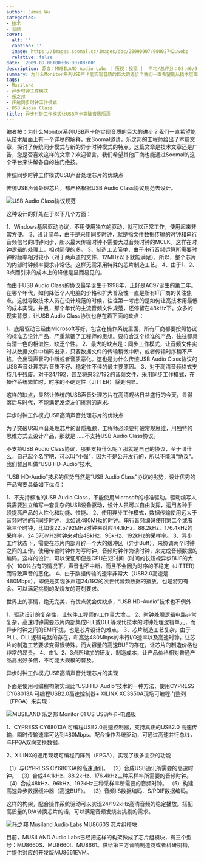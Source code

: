 ```yaml
---
author: James Wu
categories:
- 技术
- 音频
cover:
  alt: ''
  caption: ''
  image: https://images.soomal.cc/images/doc/20090907/00002742.webp
  relative: false
date: '2009-09-08T00:06:30+08:00'
description: 源自：MUSILAND Audio Labs | 版权：投稿 |  平均/总评分：08.46/93
summary: 为什么Monitor系列USB声卡能实现音质的巨大的进步？我们一直希望能从技术层面上有一个详尽的解释。受Soomal邀请，乐之邦的工程师给出了本篇文章，探讨了传统同步模式与新的异步时钟模式的特点。这篇文章是技术文章还是广告，您是否喜欢这样的文章？欢迎留言。我们希望其他厂商也能通过Soomal的这个平台来讲解各自的独门绝技。
tags:
- Musiland
- 异步时钟工作模式
- 乐之邦
- 传统同步时钟工作模式
- USB Audio Class
title: 异步时钟工作模式让USB声卡突破音质瓶颈
---
```


编者按：为什么Monitor系列USB声卡能实现音质的巨大的进步？我们一直希望能从技术层面上有一个详尽的解释。受Soomal邀请，乐之邦的工程师给出了本篇文章，探讨了传统同步模式与新的异步时钟模式的特点。这篇文章是技术文章还是广告，您是否喜欢这样的文章？欢迎留言。我们希望其他厂商也能通过Soomal的这个平台来讲解各自的独门绝技。



传统同步时钟工作模式USB声音处理芯片的优缺点



传统USB声音处理芯片，都严格根据USB Audio Class协议规范去设计。



![USB Audio Class协议规范](https://images.soomal.cc/images/doc/20090907/00002741.webp)



这种设计的好处在于以下几个方面：



1、Windows基层驱动协议，不用使用独立的驱动，就可以正常工作，使用起来非常方便。
2、设计简单，由于是采用同步时钟，就是指文件数据传输的时钟和串行音频信号的时钟同步，所以最大传输时钟不需要大过音频时钟的MCLK。这样在时钟逻辑的处理上，相对简便的多。
3、制造工艺简单，由于串行音频运算所需要时钟的频率相对较小（对于两声道的文件，12MHz以下就能满足），所以，整个芯片的内部时钟频率要求非常低。这样无需采用特殊的芯片制造工艺。
4、由于1、2、3点而引来的成本上的降低是显而易见的。



而由于USB Audio Class的协议最早诞生于1998年，正好是AC97诞生的第二年。在哪个年代，如何降低个人电脑的价格和扩大普及性一直是所有IT厂商的关注焦点。这就导致技术人员在设计规范的时候，往往第一考虑的是如何让高技术用最低的成本实现。并且，那个年代的主流音频文件规范，还停留在48kHz下。众多的现实背景，让USB 
Audio Class协议也存在着下面的缺点：



1、底层驱动已经由Microsoft写好，包含在操作系统里面，所有厂商都要按照协议的标准去设计产品，严重禁锢了工程师的思想。要符合这个标准的产品，往往都具有清一色的相似性，缺乏个性。
2、最大的缺点是：同步工作模式，让音频文件实时从数据文件中编码出来，只要数据文件的传输稍微中断，或者传输时序稍不严格，会出现声音的中断或者音质恶化。这也是为什么传统USB 
Audio Class协议的USB声音处理芯片音质不好、稳定性不佳的最主要原因。
3、对于高清音频格式支持几乎残废。对于24/192，甚至将来32/192的音频文件，采用同步工作模式，在操作系统繁忙时，时序的不确定性（JITTER）将更明显。



这样的缺点，显然让传统的USB声音处理芯片在高清规格日益盛行的今天，显得落后与时代，不能满足发烧友们挑剔的需求。



异步时钟工作模式USB高清声音处理芯片的优缺点



为了突破USB声音处理芯片的音质瓶颈，工程师必须要打破常规思维，用独特的思维方式去设计产品，那就是……不支持USB 
Audio Class协议。



不支持USB Audio Class协议，那要支持什么呢？那就是自己的协议，至于叫什么，自己起个名字吧，可以叫“小强”，因为不是公开发行的，所以不能叫“协议”。我们暂且叫做“USB 
HD-Audio”技术。



“USB HD-Audio”技术的优势当然是“USB Audio Class”协议的劣势，设计优秀的产品需要具备如下优点：



1、不支持标准的USB Audio Class，不能使用Microsoft的标准驱动。驱动编写人员需要独立编写一套复杂的USB设备驱动，设计人员可以自由发挥，运用各种手段提高产品的人性化和功能、性能。
2、使用异步工作模式，数据传输使用远大于音频时钟的非同步时钟，比如说480MHz的时钟。串行音频编码使用第二个或者第三个时钟，比如说22.5792MHz时钟来对应44.1kHz、88.2kHz、176.4kHz的采样率，24.576MHz时钟来对应48kHz、96kHz、192kHz的采样率。
3、异步工作状态下，需要在芯片内部开辟一个大的缓冲区（异步Buff），来协调两个时钟之间的工作。使用传输时钟作为写时钟，音频时钟作为读时钟，来完成音频数据的编码。这样的设计，可以保证即便是CPU在短时间（时间的长短视异步BUF的大小）100%占有的情况下，声音也不中断，而且不会因为时序的不稳定（JITTER）而导致声音的恶化。
4、由于数据传输的速率非常大（USB2.0高速是480Mbps），即便是实现多声道24/192的次世代音频数据的播放，也是游刃有余。可以满足挑剔的发烧友的苛刻要求。



世界上的事情，绝无完美，有优点就会优缺点，“USB 
HD-Audio”技术也不例外：



1、驱动设计的复杂性，让软件工程师的工作量大增。。
2、时钟处理逻辑电路非常复杂，高速时钟需要芯片内部集成PLL或DLL等现代技术的时钟处理逻辑单元，而异步时钟之间的EMI干扰，也是芯片设计的难点。
3、芯片制造工艺复杂，由于PLL、DLL逻辑电路的存在，和高达480Mbps的串行I/O速率以及高速时钟，让芯片的制造工艺要求变得很特殊。而大容量的高速BUF的存在，让芯片的制造价格也非常的昂贵。
4、由1、2、3点所增加的研发、制造成本，让产品价格相对普通产品高出好多倍，不可能大规模的普及。



异步时钟工作模式USB高清声音处理芯片的实现



下面是使用可编程构架实现此“USB HD-Audio”技术的一种方法，使用CYPRESS 
CY68013A 可编程USB2.0高速控制器+ XILINX XC3S50A现场可编程门整列（FPGA）来实现：



![MUSILAND 乐之邦 Monitor 01 US USB声卡-电路板](https://images.soomal.cc/images/doc/20090429/00001645.webp)



1、CYPRESS CY68013A 可编程USB2.0高速控制器，支持真正的USB2.0 
高速传输，瞬时传输速率可达到480Mbps。配合操作系统驱动，可通过高速并行总线，与FPGA双向交换数据。



2、XILINX的通用现场可编程门阵列（FPGA），实现了很多复杂的功能



（1）与CYPRESS CY68013A的高速通讯。
（2）合成USB通讯所需要的高速时钟。
（3）合成44.1kHz、88.2kHz、176.4kHz三种采样率所需要的音频时钟。
（4）合成48kHz、96kHz、192kHz三种采样率所需要的音频时钟。
（5）构建高速异步数据缓冲器（高速BUF）。
（3）音频IIS数据编码、S/PDIF数据编码。



这样的构架，配合操作系统驱动可以实现24/192kHz高清音频的稳定播放。搭配高质量的D/A转换芯片的话，可以满足音频发烧友挑剔的需求。



![乐之邦 Musiland Audio Labs MU8660S 芯片组模块](https://images.soomal.cc/images/doc/20090907/00002742.webp)



目前，MUSILAND Audio Labs已经把这样的构架做成了芯片组模块，有三个型号：MU8660S、MU8660I、MU8661。供给第三方音响制造商或者科研机构，并提供对应的开发版MU8661EVM。